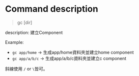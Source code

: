 # Command description

> gc [dir] 

description: 建立Component

Example: 

* `gc app/home` -> 生成app/home資料夾並建立home component
* `gc app/a/b/c` -> 生成app/a/b/c資料夾並建立c component

斜線使用 `/` or `\`皆可。
